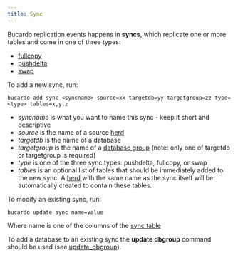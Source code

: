 ```yaml
---
title: Sync
---
```


Bucardo replication events happens in **syncs**, which replicate one or more
tables and come in one of three types:

-   [fullcopy](/Bucardo/object_types/fullcopy)
-   [pushdelta](/Bucardo/object_types/pushdelta)
-   [swap](/Bucardo/object_types/swap)

To add a new sync, run:

    bucardo add sync <syncname> source=xx targetdb=yy targetgroup=zz type=<type> tables=x,y,z

-   *syncname* is what you want to name this sync - keep it short and descriptive
-   *source* is the name of a source [herd](/Bucardo/object_types/herd)
-   *targetdb* is the name of a database
-   *targetgroup* is the name of a [database group](/Bucardo/object_types/database_group) (note: only one of targetdb or targetgroup is required)
-   *type* is one of the three sync types: pushdelta, fullcopy, or swap
-   *tables* is an optional list of tables that should be immediately added to the new sync. A [herd](/Bucardo/object_types/herd) with the same name as the sync itself will be automatically created to contain these tables.

To modify an existing sync, run:

    bucardo update sync name=value

Where name is one of the columns of the [sync table](/Bucardo/schema/sync)

To add a database to an existing sync the **update dbgroup** command should be
used (see [update_dbgroup](/Bucardo/cli/update_dbgroup)).

